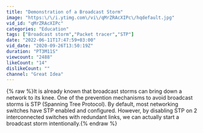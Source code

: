 ```yaml
---
title: "Demonstration of a Broadcast Storm"
image: "https:\/\/i.ytimg.com\/vi\/qMrZRAcXIPc\/hqdefault.jpg"
vid_id: "qMrZRAcXIPc"
categories: "Education"
tags: ["Broadcast storm","Packet tracer","STP"]
date: "2022-06-11T17:47:59+03:00"
vid_date: "2020-09-26T13:50:19Z"
duration: "PT3M11S"
viewcount: "2488"
likeCount: "14"
dislikeCount: ""
channel: "Great Idea"
---
```

{% raw %}It is already known that broadcast storms can bring down a network to its knee. One of the prevention mechanisms to avoid broadcast storms is STP (Spanning Tree Protocol). By default, most networking switches have STP enabled and configured. However, by disabling STP on 2 interconnected switches with redundant links, we can actually start a broadcast storm intentionally.{% endraw %}
